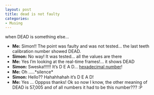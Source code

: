 ```yaml
---
layout: post
title: dead is not faulty
categories:
- Musing
---
```


when DEAD is something else...

- **Me:** Simon!! The point was faulty and was not tested… the last teeth calibration number showed DEAD.
- **Simon:** No way! It was tested… all the values are there
- **Me:** Yes I’m looking at the real-time frames!… it shows DEAD
- **Simon:** Sweska!!!!!! It’s D E A D… [hexadecimal number](http://en.wikipedia.org/wiki/Hexadecimal)!
- **Me:** Oh …..\*silence\*
- **Simon:** Hello?? Hahahhahah it’s D E A D!
- **Me:** Yes ... Opppss thanks! Ok so now I know, the other meaning of DEAD is 57,005 and of all numbers it had to be this number??? :P
